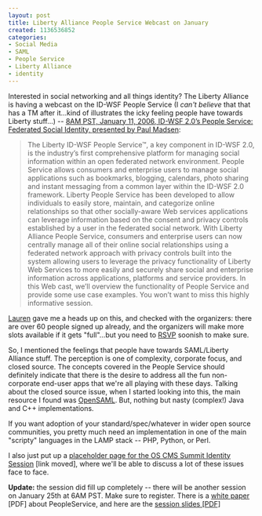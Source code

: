 ```yaml
--- 
layout: post
title: Liberty Alliance People Service Webcast on January
created: 1136536852
categories: 
- Social Media
- SAML
- People Service
- Liberty Alliance
- identity
---
```

<p>Interested in social networking and all things identity? The Liberty Alliance is having a webcast on the ID-WSF People Service (I <em>can't believe</em> that that has a TM after it...kind of illustrates the icky feeling people have towards Liberty stuff...) -- <a href="https://www.projectliberty.org/scripts/webcast_jan06.asp">8AM PST, January 11, 2006, ID-WSF 2.0&rsquo;s People Service: Federated Social Identity, presented by Paul Madsen</a>:</p>  <blockquote> The Liberty ID-WSF People Service&trade;, a key component in ID-WSF 2.0, is the industry&rsquo;s first comprehensive platform for managing social information within an open federated network environment. People Service allows consumers and enterprise users to manage social applications such as bookmarks, blogging, calendars, photo sharing and instant messaging from a common layer within the ID-WSF 2.0 framework. Liberty People Service has been developed to allow individuals to easily store, maintain, and categorize online relationships so that other socially-aware Web services applications can leverage information based on the consent and privacy controls established by a user in the federated social network. With Liberty Alliance People Service, consumers and enterprise users can now centrally manage all of their online social relationships using a federated network approach with privacy controls built into the system allowing users to leverage the privacy functionality of Liberty Web Services to more easily and securely share social and enterprise information across applications, platforms and service providers. In this Web cast, we&rsquo;ll overview the functionality of People Service and provide some use case examples. You won&rsquo;t want to miss this highly informative session. </blockquote>  <p><a href="http://www.laurenwood.org/anyway/">Lauren</a> gave me a heads up on this, and checked with the organizers: there are over 60 people signed up already, and the organizers will make more slots available if it gets &quot;full&quot;...but you need to <a href="https://www.projectliberty.org/scripts/webcast_jan06.asp">RSVP</a> soonish to make sure.</p>  <p>So, I mentioned the feelings that people have towards SAML/Liberty Alliance stuff. The perception is one of complexity, corporate focus, and closed source. The concepts covered in the People Service should definitely indicate that there is the desire to address all the fun non-corporate end-user apps that we're all playing with these days. Talking about the closed source issue, when I started looking into this, the main resource I found was <a href="http://www.opensaml.org/">OpenSAML</a>. But, nothing but nasty (complex!) Java and C++ implementations.</p>  <p>If you want adoption of your standard/spec/whatever in wider open source communities, you pretty much need an implementation in one of the main &quot;scripty&quot; languages in the LAMP stack -- PHP, Python, or Perl.</p>  <p>I also just put up a <a href="http://www.oscms-summit.org/events/joint-discussion-on-identity-issues-solutions-and-implementation">placeholder page for the OS CMS Summit Identity Session</a> [link moved], where we'll be able to discuss a lot of these issues face to face.</p><p><strong>Update:</strong> the session did fill up completely -- there will be another session on January 25th at 6AM PST. Make sure to register. There is a <a href="https://www.projectliberty.org/resources/whitepapers/Liberty_Federated_Social_Identity.pdf">white paper</a> [PDF] about PeopleService, and here are the <a href="http://www.projectliberty.org/resources/presentations/liberty-webinar-peopleservice-Jan11.pdf">session slides [PDF]</a><br /> </p>
